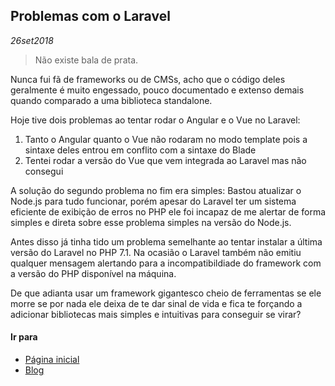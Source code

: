 ## Problemas com o Laravel
*26set2018*

> Não existe bala de prata.

Nunca fui fã de frameworks ou de CMSs, acho que o código deles geralmente é muito engessado, pouco documentado e extenso demais quando comparado a uma biblioteca standalone. 

Hoje tive dois problemas ao tentar rodar o Angular e o Vue no Laravel:
1. Tanto o Angular quanto o Vue não rodaram no modo template pois a sintaxe deles entrou em conflito com a sintaxe do Blade
1. Tentei rodar a versão do Vue que vem integrada ao Laravel mas não consegui


A solução do segundo problema no fim era simples: Bastou atualizar o Node.js para tudo funcionar, porém apesar do Laravel ter um sistema eficiente de exibição de erros no PHP ele foi incapaz de me alertar de forma simples e direta sobre esse problema simples na versão do Node.js.

Antes disso já tinha tido um problema semelhante ao tentar instalar a última versão do Laravel no PHP 7.1. Na ocasião o Laravel também não emitiu qualquer mensagem alertando para a incompatibildiade do framework com a versão do PHP disponível na máquina.

De que adianta usar um framework gigantesco cheio de ferramentas se ele morre se por nada ele deixa de te dar sinal de vida e fica te forçando a adicionar bibliotecas mais simples e intuitivas para conseguir se virar?

#### Ir para
- [Página inicial](.)
- [Blog](blog.html)
